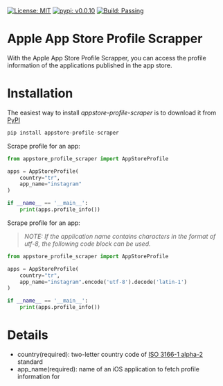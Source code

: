[![License: MIT](https://img.shields.io/badge/License-MIT-green.svg)](https://opensource.org/licenses/MIT) 
[![pypi: v0.0.10](https://img.shields.io/badge/pypi-v0.0.10-yellow.svg)](https://pypi.org/project/appstore-profile-scraper/)
[![Build: Passing](https://img.shields.io/badge/Build-Passing-green.svg)](https://github.com/KeremDlkmn/appstore-profile-scraper)

# Apple App Store Profile Scrapper
With the Apple App Store Profile Scrapper, you can access the profile information of the applications published in the app store.

# Installation
The easiest way to install *appstore-profile-scraper* is to download it from [PyPI](https://pypi.org/project/appstore-profile-scraper/)
```python
pip install appstore-profile-scraper
```

Scrape profile for an app:
```python
from appstore_profile_scraper import AppStoreProfile

apps = AppStoreProfile(
    country="tr", 
    app_name="instagram"
)

if __name__ == '__main__':
    print(apps.profile_info())
```

Scrape profile for an app:
> *NOTE: If the application name contains characters in the format of utf-8, the following code block can be used.*
```python
from appstore_profile_scraper import AppStoreProfile

apps = AppStoreProfile(
    country="tr", 
    app_name="instagram".encode('utf-8').decode('latin-1')
)

if __name__ == '__main__':
    print(apps.profile_info())
```

# Details
* country(required): two-letter country code of [ISO 3166-1 alpha-2](https://en.wikipedia.org/wiki/ISO_3166-1_alpha-2) standard
* app_name(required): name of an iOS application to fetch profile information for
